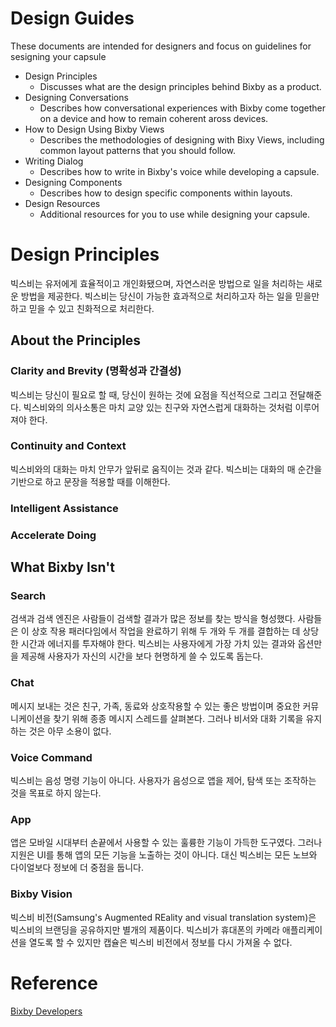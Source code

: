 # Design Guides

These documents are intended for designers and focus on guidelines for sesigning your capsule

- Design Principles
    - Discusses what are the design principles behind Bixby as a product.
- Designing Conversations
    - Describes how conversational experiences with Bixby come together on a device and how to remain coherent aross devices.
- How to Design Using Bixby Views
    - Describes the methodologies of designing with Bixy Views, including common layout patterns that you should follow.
- Writing Dialog
    - Describes how to write in Bixby's voice while developing a capsule.
- Designing Components
    - Describes how to design specific components within layouts.
- Design Resources
    - Additional resources for you to use while designing your capsule.

# Design Principles

빅스비는 유저에게 효율적이고 개인화됐으며, 자연스러운 방법으로 일을 처리하는 새로운 방법을 제공한다. 빅스비는 당신이 가능한 효과적으로 처리하고자 하는 일을 믿을만하고 믿을 수 있고 친화적으로 처리한다. 

## About the Principles

### Clarity and Brevity (명확성과 간결성)

빅스비는 당신이 필요로 할 때, 당신이 원하는 것에 요점을 직선적으로 그리고 전달해준다. 빅스비와의 의사소통은 마치 교양 있는 친구와 자연스럽게 대화하는 것처럼 이루어져야 한다.

### Continuity and Context

빅스비와의 대화는 마치 안무가 앞뒤로 움직이는 것과 같다. 빅스비는 대화의 매 순간을 기반으로 하고 문장을 적용할 때를 이해한다.

### Intelligent Assistance

### Accelerate Doing

## What Bixby Isn't

### Search

검색과 검색 엔진은 사람들이 검색할 결과가 많은 정보를 찾는 방식을 형성했다. 사람들은 이 상호 작용 패러다임에서 작업을 완료하기 위해 두 개와 두 개를 결합하는 데 상당한 시간과 에너지를 투자해야 한다. 빅스비는 사용자에게 가장 가치 있는 결과와 옵션만을 제공해 사용자가 자신의 시간을 보다 현명하게 쓸 수 있도록 돕는다.

### Chat

메시지 보내는 것은 친구, 가족, 동료와 상호작용할 수 있는 좋은 방법이며 중요한 커뮤니케이션을 찾기 위해 종종 메시지 스레드를 살펴본다. 그러나 비서와 대화 기록을 유지하는 것은 아무 소용이 없다.

### Voice Command

빅스비는 음성 명령 기능이 아니다. 사용자가 음성으로 앱을 제어, 탐색 또는 조작하는 것을 목표로 하지 않는다.

### App

앱은 모바일 시대부터 손끝에서 사용할 수 있는 훌륭한 기능이 가득한 도구였다. 그러나 지원은 UI를 통해 앱의 모든 기능을 노출하는 것이 아니다. 대신 빅스비는 모든 노브와 다이얼보다 정보에 더 중점을 둡니다.

### Bixby Vision

빅스비 비전(Samsung's Augmented REality and visual translation system)은 빅스비의 브랜딩을 공유하지만 별개의 제품이다. 빅스비가 휴대폰의 카메라 애플리케이션을 열도록 할 수 있지만 캡슐은 빅스비 비전에서 정보를 다시 가져올 수 없다.

# Reference

[Bixby Developers](https://bixbydevelopers.com/dev/docs/dev-guide/developers/deploying.privacy-policy-kr)